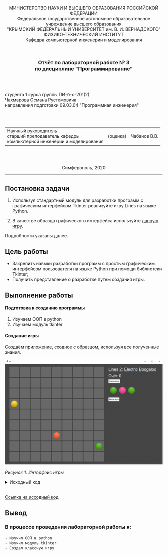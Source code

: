 <p align="center">МИНИСТЕРСТВО НАУКИ  И ВЫСШЕГО ОБРАЗОВАНИЯ РОССИЙСКОЙ ФЕДЕРАЦИИ<br>
Федеральное государственное автономное образовательное учреждение высшего образования<br>
"КРЫМСКИЙ ФЕДЕРАЛЬНЫЙ УНИВЕРСИТЕТ им. В. И. ВЕРНАДСКОГО"<br>
ФИЗИКО-ТЕХНИЧЕСКИЙ ИНСТИТУТ<br>
Кафедра компьютерной инженерии и моделирования</p>
<br>
<h3 align="center">Отчёт по лабораторной работе № 3<br> по дисциплине "Программирование"</h3>

<br><br>

<p>студента 1 курса группы ПИ-б-о-201(2)<br>
Чахмарова Османа Рустемовича<br>
направления подготовки 09.03.04 "Программная инженерия"</p>


<br><br>
<table>
<tr><td>Научный руководитель<br> старший преподаватель кафедры<br> компьютерной инженерии и моделирования</td>
<td>(оценка)</td>
<td>Чабанов В.В.</td>
</tr>
</table>
<br><br>

<p align="center">Симферополь, 2020</p>
<hr>

## Постановка задачи

1. Используя стандартный модуль для разработки программ с графическим интерфейсом Tkinter реализуйте игру Lines на языке Python.

2. В качестве образца графического интерфейса используйте [данную игру](http://game-shariki.ru/linii-2).

Подробности указаны далее.

## Цель работы

- Закрепить навыки разработки программ с простым графическим интерфейсом пользователя на языке Python при помощи библиотеки Tkinter;
- Получить представление о разработке путем создания игры.

## Выполнение работы

#### Подготовка к созданию программы

1. Изучаем ООП в python
2. Изучаем модуль tkinter

#### Создание игры

Создаём приложение, сходное с образцом, используя все полученные знания.

![](./game.png)

*Рисунок 1. Интерфейс игры*

<details>
<summary>Исходный код</summary>

```python
import random
from tkinter import *
from PIL import Image, ImageTk

root = Tk()

assets = {}
assets_tk = {}
balls = {}
balls_tk = {}

# matrix
game_field = []
window_width, window_height = 0, 0
WINDOW_PADDING_VERTICAL = 20
WINDOW_PADDING_HORIZONTAL = 30

selected_cell = None

class Cell:
    _image: Image
    _image_tk: ImageTk.PhotoImage

    def __init__(self,
            row,
            col,
            canvas_id = -1,
            size = 0,
            color = None,
            selected = False,
            has_cell = True):
        self.row = row
        self.col = col
        self.size = size
        self.color = color
        self.selected = selected

        self._canvas_id = canvas_id
        self._has_cell = has_cell

    def is_empty(self):
        return self.size == -1 or self.color == None 

    def make_empty(self):
        self.size = -1
        self.color = None
    
    def update_image(self, canvas):
        global assets, assets_tk, balls, balls_tk
        self._image = Image.new("RGBA", assets['cell_dark'].size)

        if not self.is_empty():
            self._image.paste(balls[self.color][self.size], (5, 5))

        if self._has_cell:
            if self.selected:
                self._image = Image.alpha_composite(assets['cell_light'], self._image)
            else:
                self._image = Image.alpha_composite(assets['cell_dark'], self._image)
        
        self._image_tk = ImageTk.PhotoImage(self._image)
        if self._canvas_id != -1:
            canvas.itemconfigure(self._canvas_id, image=self._image_tk)

    def on_click(self, event, canvas):
        global selected_cell
        if selected_cell == self:
            return
        
        if selected_cell != None:
            selected_cell.selected = False
            selected_cell.update_image(canvas)
            return
            
        self.selected = True
        self.update_image(canvas)
        selected_cell = self

    def set_random_color(self):
        i = random.randint(0, len(balls) - 1)
        j = 0
        for color in balls.keys():
            if i == j:
                self.color = color
                return
            j += 1
        
def load_assets():
    global assets, assets_tk, balls, balls_tk
    # Load raw images:
    assets.update({
        '_cell' : Image.open("assets/cell-bgr.png").convert('RGBA'),
    })
    temp_balls = {
        "pink"   : Image.open("assets/ball-pink.png").convert('RGBA'),
        "red"    : Image.open("assets/ball-red.png").convert('RGBA'),
        "yellow" : Image.open("assets/ball-yellow.png").convert('RGBA'),  
        "green"  : Image.open("assets/ball-green.png").convert('RGBA'),
        "aqua"   : Image.open("assets/ball-aqua.png").convert('RGBA'),
        "blue"   : Image.open("assets/ball-blue.png").convert('RGBA'),
        "violet" : Image.open("assets/ball-violet.png").convert('RGBA'),
    }

    # create usable images

    for name, image in temp_balls.items():
        balls[name] = list()
        balls_tk[name] = list()
        for size in range(7):
            balls[name].append(image.crop((0, size*60, 55, size*60 + 55)))
            balls_tk[name].append(ImageTk.PhotoImage(image.crop((0, size*60, 55, size*60 + 55))))
    
    assets.update({
        "cell_dark"  : assets["_cell"].crop((2, 1, 67, 66)),
        "cell_light" : assets["_cell"].crop((2, 70, 67, 135)),
        'page' : Image.open("assets/page-bgr.png").convert('RGBA')
    })
    for name, image in assets.items():
        assets_tk[name] = ImageTk.PhotoImage(image)


def create_canvas(width, height):
    root.update()

    global assets, assets_tk
    bgimg = assets_tk['page']

    w = width
    h = height
    canvas = Canvas(root, width=w, height=h)

    x = 0
    while x - bgimg.width() < width:
        y = 0
        while y - bgimg.height() < height:
            canvas.create_image(x, y, image=bgimg)
            y += bgimg.height()
        x += bgimg.width()  
    
    return canvas

def create_game_field(canvas, rows, cols):
    global game_field

    for row in range(rows):
        game_field.append(list())
        for col in range(cols):
            cell = Cell(row, col, has_cell=True)
            game_field[row].append(cell)

def create_info(canvas):
    global window_width, window_height

    text_font = ('Arial', 20)
    text_color = '#ffffff'
    
    local_height = WINDOW_PADDING_VERTICAL
    local_width = window_width + WINDOW_PADDING_HORIZONTAL
    canvas.create_text(
        local_width,
        local_height,
        anchor=NW,
        text='Lines 2: Electric Boogaloo',
        font=text_font,
        fill=text_color)

    local_height += 40
    canvas.create_text(
        local_width,
        local_height,
        anchor=NW,
        text='Счёт: ',
        font=text_font,
        fill='white')
    score_text = canvas.create_text(
        local_width + 70,
        local_height,
        anchor=NW,
        text='0',
        font=text_font,
        fill='white')

    local_height += 40
    Button(root,
            text='Сделать ход',
            command=lambda: print('Сделать ход')).place(
        x=local_width,
        y=local_height,
        anchor=NW)

    local_height += 40
    hints = []
    for i in range(3):
        hints.append(Cell(-1, -1, has_cell=False))
        hints[i]._canvas_id = canvas.create_image(
            local_width + 60*i,
            local_height,
            anchor=NW,
            image=balls_tk['red'][0])

    local_height += 80
    Button(root,
            text='Новая игра',
            command=lambda: print('Новая игра')).place(
        x=local_width,
        y=local_height,
        anchor=NW)
    
    window_width = local_width + WINDOW_PADDING_HORIZONTAL + 300

    return score_text, hints

def place_cells(canvas):
    global game_field, window_width, window_height

    gap = 5
    cell_width  = assets_tk['cell_dark'].width() 
    cell_height = assets_tk['cell_dark'].height() 

    for col in range(len(game_field[0])):
        window_width = WINDOW_PADDING_HORIZONTAL + col*cell_width  + col*gap
        for row in range(len(game_field)):
            window_height = WINDOW_PADDING_VERTICAL + row*cell_height + row*gap

            game_field[row][col].update_image(canvas)
            game_field[row][col]._canvas_id = canvas.create_image(
                window_width, # x
                window_height, # y
                image=game_field[row][col]._image_tk,
                anchor=NW)
            game_field[row][col].update_image(canvas)
            canvas.tag_bind(game_field[row][col]._canvas_id,
                    '<Button-1>',
                    lambda event, r=row, c=col: game_field[r][c].on_click(event, canvas))

    window_width += cell_width
    window_height += cell_height

def generate_hint(canvas, hints):
    for cell in hints:
        cell.set_random_color()
        cell.size = 0
        cell.update_image(canvas)
    pass

def place_hint(canvas, hints):
    free_cells = []
    for row in game_field:
        for cell in row:
            if cell.is_empty():
                free_cells.append(cell)
    for cell in hints:
        to_replace = free_cells[random.randint(0, len(free_cells)-1)]
        to_replace.color = cell.color
        to_replace.update_image(canvas)
    pass

if __name__ == '__main__':
    MATRIX_ROWS = 9
    MATRIX_COLS = 9

    load_assets()
    canvas = create_canvas(1200, 1000)
    canvas.place(x=0, y=0)

    create_game_field(canvas, MATRIX_ROWS, MATRIX_COLS)
    place_cells(canvas)

    score_text, hints = create_info(canvas)
    generate_hint(canvas, hints)
    place_hint(canvas, hints)
    generate_hint(canvas, hints)
    
    root.geometry(f'{window_width + WINDOW_PADDING_HORIZONTAL}x{window_height + WINDOW_PADDING_VERTICAL}')
    root.mainloop()
```
</details>
<br>

[Ссылка на исходный код](./game_for_10_ballov.py)

## Вывод

### В процессе проведения лабораторной работы я:

    - Изучил ООП в python
    - Изучил модуль tkinter
    - Создал классную игру